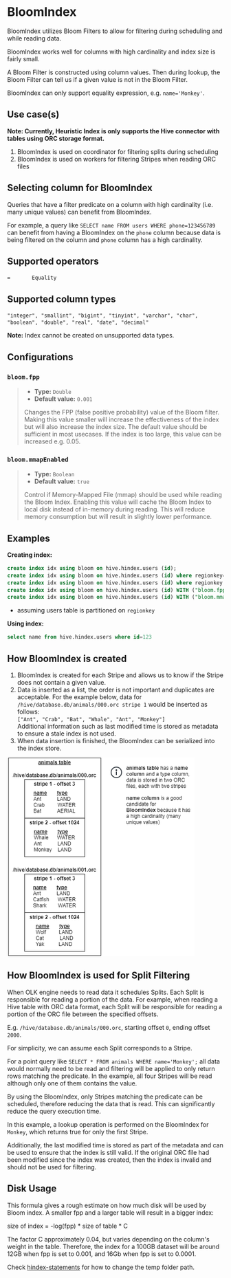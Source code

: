 
# BloomIndex

BloomIndex utilizes Bloom Filters to allow for filtering during scheduling and while reading data.

BloomIndex works well for columns with high cardinality and index size is fairly small.

A Bloom Filter is constructed using column values. Then during lookup, the Bloom Filter can tell us if a given value is not in the Bloom Filter.

BloomIndex can only support equality expression, e.g. `name='Monkey'`.

## Use case(s)

**Note: Currently, Heuristic Index is only supports the Hive connector with 
tables using ORC storage format.**

1. BloomIndex is used on coordinator for filtering splits during scheduling
2. BloomIndex is used on workers for filtering Stripes when reading ORC files

## Selecting column for BloomIndex

Queries that have a filter predicate on a column with
high cardinality (i.e. many unique values) can benefit from BloomIndex.

For example, a query like `SELECT name FROM users WHERE phone=123456789`
can benefit from having a BloomIndex on the `phone` column because 
data is being filtered on the column and `phone` column has a high cardinality.  

## Supported operators

    =       Equality

## Supported column types
    "integer", "smallint", "bigint", "tinyint", "varchar", "char", "boolean", "double", "real", "date", "decimal"

**Note:** Index cannot be created on unsupported data types.

## Configurations

### `bloom.fpp`
 
> -   **Type:** `Double`
> -   **Default value:** `0.001`
> 
> Changes the FPP (false positive probability) value of the Bloom filter.
> Making this value smaller will increase the effectiveness of the index but
> will also increase the index size. The default value should be sufficient
> in most usecases. If the index is too large, this value can be increased
> e.g. 0.05.

### `bloom.mmapEnabled`

> -   **Type:** `Boolean`
> -   **Default value:** `true`
>
> Control if Memory-Mapped File (mmap) should be used while reading the Bloom Index.
> Enabling this value will cache the Bloom Index to local disk instead of in-memory during reading. 
> This will reduce memory consumption but will result in slightly lower performance.


## Examples

**Creating index:**
```sql
create index idx using bloom on hive.hindex.users (id);
create index idx using bloom on hive.hindex.users (id) where regionkey=1;
create index idx using bloom on hive.hindex.users (id) where regionkey in (3, 1);
create index idx using bloom on hive.hindex.users (id) WITH ("bloom.fpp" = '0.001');
create index idx using bloom on hive.hindex.users (id) WITH ("bloom.mmapEnabled" = false);
```

* assuming users table is partitioned on `regionkey`

**Using index:**
```sql
select name from hive.hindex.users where id=123
```

## How BloomIndex is created

1. BloomIndex is created for each Stripe and allows us to know if the Stripe does not contain a given value.
2. Data is inserted as a list, the order is not important and duplicates are acceptable.
   For the example below, data for `/hive/database.db/animals/000.orc stripe 1` would be inserted as follows:  
   `["Ant", "Crab", "Bat", "Whale", "Ant", "Monkey"]`  
   Additional information such as last modified time is stored as metadata to ensure a stale index is not used.
3. When data insertion is finished, the BloomIndex can be serialized into the index store.

![bloom_animal_table](../images/bloom_animal_table.png)


## How BloomIndex is used for Split Filtering

When OLK engine needs to read data it schedules Splits.
Each Split is responsible for reading a portion of the data.
For example, when reading a Hive table with ORC data format,
each Split will be responsible for reading a portion of the ORC file between the specified offsets.

E.g. `/hive/database.db/animals/000.orc`, starting offset `0`, ending offset `2000`.

For simplicity, we can assume each Split corresponds to a Stripe.

For a point query like `SELECT * FROM animals WHERE name='Monkey';`
all data would normally need to be read and filtering will be applied to only return rows matching the predicate.
In the example, all four Stripes will be read although only one of them contains the value.

By using the BloomIndex, only Stripes matching the predicate can be scheduled, therefore reducing the data that is read. This can significantly reduce the query execution time.

In this example, a lookup operation is performed on the BloomIndex for `Monkey`, which returns true for only the first Stripe.

Additionally, the last modified time is stored as part of the metadata and can be used to ensure that the index is still valid. If the original ORC file had been modified since the
index was created, then the index is invalid and should not be used for filtering.

## Disk Usage

This formula gives a rough estimate on how much disk will be used by Bloom index. A smaller fpp and a larger table will result in a bigger index:

size of index = -log(fpp) * size of table * C

The factor C approximately 0.04, but varies depending on the column's weight in the table. Therefore, the index for a 100GB dataset will be around 12GB when fpp is set to 0.001,
and 16Gb when fpp is set to 0.0001.

Check [hindex-statements](./hindex-statements.md) for how to change the temp folder path.